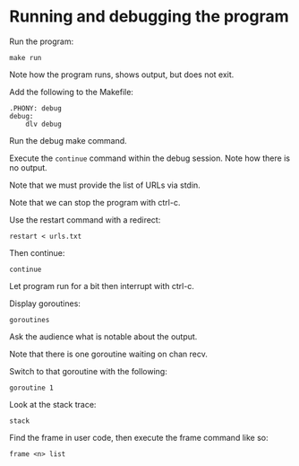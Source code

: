 # Running and debugging the program

Run the program:

```
make run
```

Note how the program runs, shows output, but does not exit.

Add the following to the Makefile:

```
.PHONY: debug
debug:
	dlv debug
```

Run the debug make command.

Execute the `continue` command within the debug session. Note how there is no output.

Note that we must provide the list of URLs via stdin.

Note that we can stop the program with ctrl-c.

Use the restart command with a redirect:

```
restart < urls.txt
```

Then continue:

```
continue
```

Let program run for a bit then interrupt with ctrl-c.

Display goroutines:

```
goroutines
```

Ask the audience what is notable about the output.

Note that there is one goroutine waiting on chan recv.

Switch to that goroutine with the following:

```
goroutine 1
```

Look at the stack trace:

```
stack
```

Find the frame in user code, then execute the frame command like so:

```
frame <n> list
```
